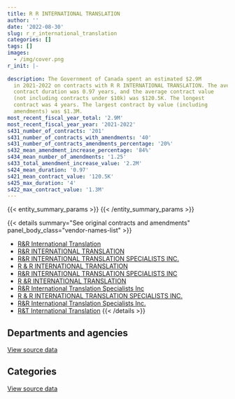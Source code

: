 ```yaml
---
title: R R INTERNATIONAL TRANSLATION
author: ''
date: '2022-08-30'
slug: r_r_international_translation
categories: []
tags: []
images:
  - /img/cover.png
r_init: |-
  
description: The Government of Canada spent an estimated $2.9M
  in 2021-2022 on contracts with R R INTERNATIONAL TRANSLATION. The average
  contract duration was 0.97 years, and the average contract value
  (not including contracts under $10k) was $120.5K. The longest
  contract was 4 years. The largest contract by value (including
  amendments) was $1.3M.
most_recent_fiscal_year_total: '2.9M'
most_recent_fiscal_year_year: '2021-2022'
s431_number_of_contracts: '201'
s431_number_of_contracts_with_amendments: '40'
s431_number_of_contracts_amendments_percentage: '20%'
s432_mean_amendment_increase_percentage: '84%'
s434_mean_number_of_amendments: '1.25'
s433_total_amendment_increase_value: '2.2M'
s424_mean_duration: '0.97'
s421_mean_contract_value: '120.5K'
s425_max_duration: '4'
s422_max_contract_value: '1.3M'
---
```


<script src="/rmarkdown-libs/htmlwidgets/htmlwidgets.js"></script>
<link href="/rmarkdown-libs/datatables-css/datatables-crosstalk.css" rel="stylesheet" />
<script src="/rmarkdown-libs/datatables-binding/datatables.js"></script>
<script src="/rmarkdown-libs/jquery/jquery-3.6.0.min.js"></script>
<link href="/rmarkdown-libs/dt-core-bootstrap/css/dataTables.bootstrap.min.css" rel="stylesheet" />
<link href="/rmarkdown-libs/dt-core-bootstrap/css/dataTables.bootstrap.extra.css" rel="stylesheet" />
<script src="/rmarkdown-libs/dt-core-bootstrap/js/jquery.dataTables.min.js"></script>
<script src="/rmarkdown-libs/dt-core-bootstrap/js/dataTables.bootstrap.min.js"></script>
<link href="/rmarkdown-libs/crosstalk/css/crosstalk.min.css" rel="stylesheet" />
<script src="/rmarkdown-libs/crosstalk/js/crosstalk.min.js"></script>
<script src="/rmarkdown-libs/htmlwidgets/htmlwidgets.js"></script>
<link href="/rmarkdown-libs/datatables-css/datatables-crosstalk.css" rel="stylesheet" />
<script src="/rmarkdown-libs/datatables-binding/datatables.js"></script>
<script src="/rmarkdown-libs/jquery/jquery-3.6.0.min.js"></script>
<link href="/rmarkdown-libs/dt-core-bootstrap/css/dataTables.bootstrap.min.css" rel="stylesheet" />
<link href="/rmarkdown-libs/dt-core-bootstrap/css/dataTables.bootstrap.extra.css" rel="stylesheet" />
<script src="/rmarkdown-libs/dt-core-bootstrap/js/jquery.dataTables.min.js"></script>
<script src="/rmarkdown-libs/dt-core-bootstrap/js/dataTables.bootstrap.min.js"></script>
<link href="/rmarkdown-libs/crosstalk/css/crosstalk.min.css" rel="stylesheet" />
<script src="/rmarkdown-libs/crosstalk/js/crosstalk.min.js"></script>

{{< entity_summary_params >}}
{{< /entity_summary_params >}}

{{< details summary="See original contracts and amendments" panel_body_class="vendor-names-list" >}}
- [R&R International Translation](https://search.open.canada.ca/en/ct/?sort=contract_value_f%20desc&page=1&search_text=%22R%26R%20International%20Translation%22)
- [R&R INTERNATIONAL TRANSLATION](https://search.open.canada.ca/en/ct/?sort=contract_value_f%20desc&page=1&search_text=%22R%26R%20INTERNATIONAL%20TRANSLATION%22)
- [R&R INTERNATIONAL TRANSLATION SPECIALISTS INC.](https://search.open.canada.ca/en/ct/?sort=contract_value_f%20desc&page=1&search_text=%22R%26R%20INTERNATIONAL%20TRANSLATION%20SPECIALISTS%20INC.%22)
- [R & R INTERNATIONAL TRANSLATION](https://search.open.canada.ca/en/ct/?sort=contract_value_f%20desc&page=1&search_text=%22R%20%26%20R%20INTERNATIONAL%20TRANSLATION%22)
- [R&R INTERNATIONAL TRANSLATION SPECIALISTS INC](https://search.open.canada.ca/en/ct/?sort=contract_value_f%20desc&page=1&search_text=%22R%26R%20INTERNATIONAL%20TRANSLATION%20SPECIALISTS%20INC%22)
- [R &R INTERNATIONAL TRANSLATION](https://search.open.canada.ca/en/ct/?sort=contract_value_f%20desc&page=1&search_text=%22R%20%26R%20INTERNATIONAL%20TRANSLATION%22)
- [R&R International Translation Specialists Inc](https://search.open.canada.ca/en/ct/?sort=contract_value_f%20desc&page=1&search_text=%22R%26R%20International%20Translation%20Specialists%20Inc%22)
- [R & R INTERNATIONAL TRANSLATION SPECIALISTS INC.](https://search.open.canada.ca/en/ct/?sort=contract_value_f%20desc&page=1&search_text=%22R%20%26%20R%20INTERNATIONAL%20TRANSLATION%20SPECIALISTS%20INC.%22)
- [R&R International Translation Specialists Inc.](https://search.open.canada.ca/en/ct/?sort=contract_value_f%20desc&page=1&search_text=%22R%26R%20International%20Translation%20Specialists%20Inc.%22)
- [R&T International Translation](https://search.open.canada.ca/en/ct/?sort=contract_value_f%20desc&page=1&search_text=%22R%26T%20International%20Translation%22)
{{< /details >}}

## Departments and agencies

<div id="htmlwidget-1" style="width:100%;height:auto;" class="datatables html-widget"></div>
<script type="application/json" data-for="htmlwidget-1">{"x":{"style":"bootstrap","filter":"none","vertical":false,"data":[["<a href=\"/departments/cbsa-asfc/\">Canada Border Services Agency<\/a>","<a href=\"/departments/chrc-ccdp/\">Canadian Human Rights Commission<\/a>","<a href=\"/departments/dnd-mdn/\">National Defence<\/a>","<a href=\"/departments/ec/\">Environment and Climate Change Canada<\/a>","<a href=\"/departments/feddevontario/\">Federal Economic Development Agency for Southern Ontario<\/a>","<a href=\"/departments/hc-sc/\">Health Canada<\/a>","<a href=\"/departments/isc-sac/\">Indigenous Services Canada<\/a>","<a href=\"/departments/nrcan-rncan/\">Natural Resources Canada<\/a>","<a href=\"/departments/pch/\">Canadian Heritage<\/a>","<a href=\"/departments/phac-aspc/\">Public Health Agency of Canada<\/a>","<a href=\"/departments/pwgsc-tpsgc/\">Public Services and Procurement Canada<\/a>"],[null,null,null,null,12608.2,118473.72,null,149258.43,null,0,1787308.33],[null,23717.63,67634.85,48816,94994.32,13938.36,null,null,null,0,4124646.94],[null,121928.65,183889.55,null,82728.1,228480.88,2127.38,null,null,221025.2,4720867.68],[8620.69,121928.65,null,null,82728.1,362976.39,146880.55,39666.38,22995,324245.44,1786135.52]],"container":"<table class=\"table table-striped table-hover row-border order-column display\">\n  <thead>\n    <tr>\n      <th>Department<\/th>\n      <th>2018-2019<\/th>\n      <th>2019-2020<\/th>\n      <th>2020-2021<\/th>\n      <th>2021-2022<\/th>\n    <\/tr>\n  <\/thead>\n<\/table>","options":{"order":[[4,"desc"]],"pageLength":10,"autoWidth":true,"columnDefs":[{"targets":1,"render":"function(data, type, row, meta) {\n    return type !== 'display' ? data : DTWidget.formatCurrency(data, \"$\", 2, 3, \",\", \".\", true, null);\n  }"},{"targets":2,"render":"function(data, type, row, meta) {\n    return type !== 'display' ? data : DTWidget.formatCurrency(data, \"$\", 2, 3, \",\", \".\", true, null);\n  }"},{"targets":3,"render":"function(data, type, row, meta) {\n    return type !== 'display' ? data : DTWidget.formatCurrency(data, \"$\", 2, 3, \",\", \".\", true, null);\n  }"},{"targets":4,"render":"function(data, type, row, meta) {\n    return type !== 'display' ? data : DTWidget.formatCurrency(data, \"$\", 2, 3, \",\", \".\", true, null);\n  }"},{"width":"16%","targets":[1,2,3,4]},{"className":"dt-right","targets":[1,2,3,4]}],"orderClasses":false}},"evals":["options.columnDefs.0.render","options.columnDefs.1.render","options.columnDefs.2.render","options.columnDefs.3.render"],"jsHooks":[]}</script>
<p class="text-right">
<a href="https://github.com/GoC-Spending/contracts-data/tree/main/data/out/vendors/r_r_international_translation/summary_by_fiscal_year_by_department.csv" class="source-data-link btn btn-link">View source data</a>
</p>

## Categories

<div id="htmlwidget-2" style="width:100%;height:auto;" class="datatables html-widget"></div>
<script type="application/json" data-for="htmlwidget-2">{"x":{"style":"bootstrap","filter":"none","vertical":false,"data":[["<a href=\"/categories/professional_services/\">Professional services<\/a>","<a href=\"/categories/human_capital/\">Human capital<\/a>"],[2067648.68,null],[4373748.1,null],[5561047.44,null],[2834900.48,61276.25]],"container":"<table class=\"table table-striped table-hover row-border order-column display\">\n  <thead>\n    <tr>\n      <th>Category<\/th>\n      <th>2018-2019<\/th>\n      <th>2019-2020<\/th>\n      <th>2020-2021<\/th>\n      <th>2021-2022<\/th>\n    <\/tr>\n  <\/thead>\n<\/table>","options":{"order":[[4,"desc"]],"dom":"t","pageLength":30,"autoWidth":true,"columnDefs":[{"targets":1,"render":"function(data, type, row, meta) {\n    return type !== 'display' ? data : DTWidget.formatCurrency(data, \"$\", 2, 3, \",\", \".\", true, null);\n  }"},{"targets":2,"render":"function(data, type, row, meta) {\n    return type !== 'display' ? data : DTWidget.formatCurrency(data, \"$\", 2, 3, \",\", \".\", true, null);\n  }"},{"targets":3,"render":"function(data, type, row, meta) {\n    return type !== 'display' ? data : DTWidget.formatCurrency(data, \"$\", 2, 3, \",\", \".\", true, null);\n  }"},{"targets":4,"render":"function(data, type, row, meta) {\n    return type !== 'display' ? data : DTWidget.formatCurrency(data, \"$\", 2, 3, \",\", \".\", true, null);\n  }"},{"width":"16%","targets":[1,2,3,4]},{"className":"dt-right","targets":[1,2,3,4]}],"orderClasses":false,"lengthMenu":[10,25,30,50,100]}},"evals":["options.columnDefs.0.render","options.columnDefs.1.render","options.columnDefs.2.render","options.columnDefs.3.render"],"jsHooks":[]}</script>
<p class="text-right">
<a href="https://github.com/GoC-Spending/contracts-data/tree/main/data/out/vendors/r_r_international_translation/summary_by_fiscal_year_by_category.csv" class="source-data-link btn btn-link">View source data</a>
</p>
